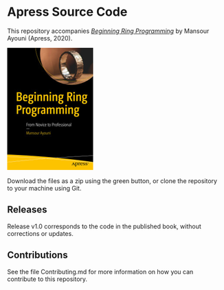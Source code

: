 # Apress Source Code

This repository accompanies [*Beginning Ring Programming*](https://www.apress.com/9781484258323) by Mansour Ayouni (Apress, 2020).

[comment]: #cover
![Cover image](9781484258323.jpg)

Download the files as a zip using the green button, or clone the repository to your machine using Git.

## Releases

Release v1.0 corresponds to the code in the published book, without corrections or updates.

## Contributions

See the file Contributing.md for more information on how you can contribute to this repository.